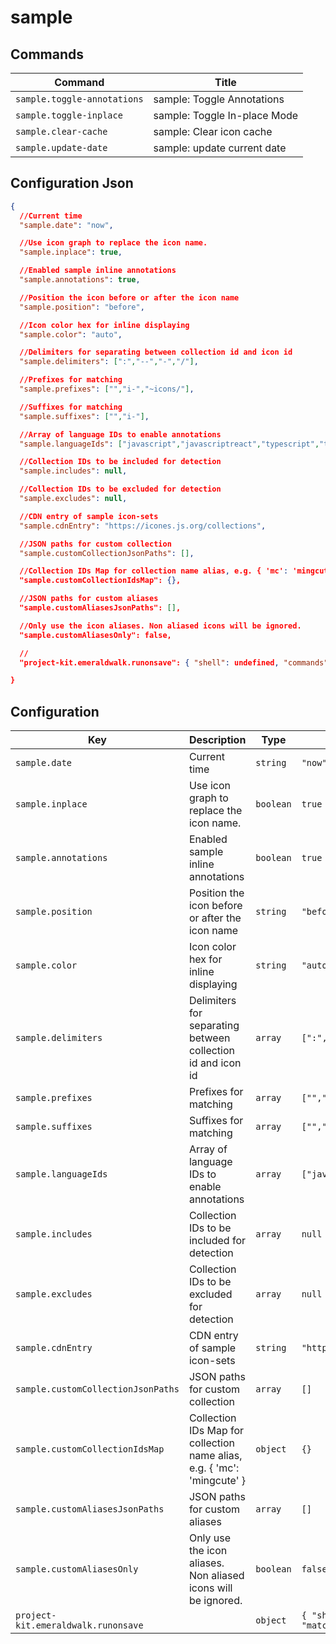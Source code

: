 # sample

## Commands

| Command                     | Title                        |
| --------------------------- | ---------------------------- |
| `sample.toggle-annotations` | sample: Toggle Annotations   |
| `sample.toggle-inplace`     | sample: Toggle In-place Mode |
| `sample.clear-cache`        | sample: Clear icon cache     |
| `sample.update-date`        | sample: update current date  |

## Configuration Json

```json
{
  //Current time
  "sample.date": "now",

  //Use icon graph to replace the icon name.
  "sample.inplace": true,

  //Enabled sample inline annotations
  "sample.annotations": true,

  //Position the icon before or after the icon name
  "sample.position": "before",

  //Icon color hex for inline displaying
  "sample.color": "auto",

  //Delimiters for separating between collection id and icon id
  "sample.delimiters": [":","--","-","/"],

  //Prefixes for matching
  "sample.prefixes": ["","i-","~icons/"],

  //Suffixes for matching
  "sample.suffixes": ["","i-"],

  //Array of language IDs to enable annotations
  "sample.languageIds": ["javascript","javascriptreact","typescript","typescriptreact","vue","svelte","html","pug","json","yaml"],

  //Collection IDs to be included for detection
  "sample.includes": null,

  //Collection IDs to be excluded for detection
  "sample.excludes": null,

  //CDN entry of sample icon-sets
  "sample.cdnEntry": "https://icones.js.org/collections",

  //JSON paths for custom collection
  "sample.customCollectionJsonPaths": [],

  //Collection IDs Map for collection name alias, e.g. { 'mc': 'mingcute' }
  "sample.customCollectionIdsMap": {},

  //JSON paths for custom aliases
  "sample.customAliasesJsonPaths": [],

  //Only use the icon aliases. Non aliased icons will be ignored.
  "sample.customAliasesOnly": false,

  //
  "project-kit.emeraldwalk.runonsave": { "shell": undefined, "commands": [], "autoClearConsole": false, "innerObject": { "cmd": "echo ${file}", "match": ".*" } },

}
```

## Configuration

| Key                                 | Description                                                             | Type      | Default                                                                                                                      |
| ----------------------------------- | ----------------------------------------------------------------------- | --------- | ---------------------------------------------------------------------------------------------------------------------------- |
| `sample.date`                       | Current time                                                            | `string`  | `"now"`                                                                                                                      |
| `sample.inplace`                    | Use icon graph to replace the icon name.                                | `boolean` | `true`                                                                                                                       |
| `sample.annotations`                | Enabled sample inline annotations                                       | `boolean` | `true`                                                                                                                       |
| `sample.position`                   | Position the icon before or after the icon name                         | `string`  | `"before"`                                                                                                                   |
| `sample.color`                      | Icon color hex for inline displaying                                    | `string`  | `"auto"`                                                                                                                     |
| `sample.delimiters`                 | Delimiters for separating between collection id and icon id             | `array`   | `[":","--","-","/"]`                                                                                                         |
| `sample.prefixes`                   | Prefixes for matching                                                   | `array`   | `["","i-","~icons/"]`                                                                                                        |
| `sample.suffixes`                   | Suffixes for matching                                                   | `array`   | `["","i-"]`                                                                                                                  |
| `sample.languageIds`                | Array of language IDs to enable annotations                             | `array`   | `["javascript","javascriptreact","typescript","typescriptreact","vue","svelte","html","pug","json","yaml"]`                  |
| `sample.includes`                   | Collection IDs to be included for detection                             | `array`   | `null`                                                                                                                       |
| `sample.excludes`                   | Collection IDs to be excluded for detection                             | `array`   | `null`                                                                                                                       |
| `sample.cdnEntry`                   | CDN entry of sample icon-sets                                           | `string`  | `"https://icones.js.org/collections"`                                                                                        |
| `sample.customCollectionJsonPaths`  | JSON paths for custom collection                                        | `array`   | `[]`                                                                                                                         |
| `sample.customCollectionIdsMap`     | Collection IDs Map for collection name alias, e.g. { 'mc': 'mingcute' } | `object`  | `{}`                                                                                                                         |
| `sample.customAliasesJsonPaths`     | JSON paths for custom aliases                                           | `array`   | `[]`                                                                                                                         |
| `sample.customAliasesOnly`          | Only use the icon aliases. Non aliased icons will be ignored.           | `boolean` | `false`                                                                                                                      |
| `project-kit.emeraldwalk.runonsave` |                                                                         | `object`  | `{ "shell": undefined, "commands": [], "autoClearConsole": false, "innerObject": { "cmd": "echo ${file}", "match": ".*" } }` |